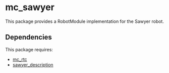 mc_sawyer
=======

This package provides a RobotModule implementation for the Sawyer robot.

Dependencies
------------

This package requires:
- [mc_rtc](https://gite.lirmm.fr/multi-contact/mc_rtc)
- [sawyer_description](https://github.com/hu-yue/sawyer_robot/tree/changes_for_mc)
